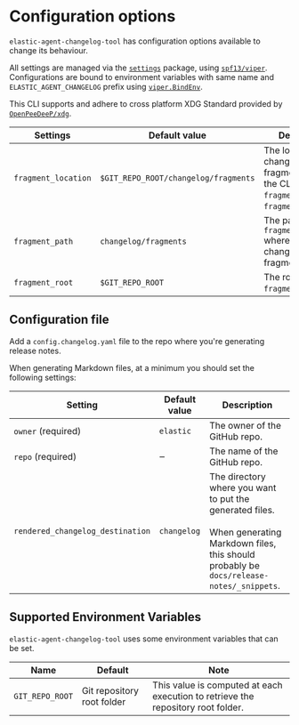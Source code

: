 # Configuration options

`elastic-agent-changelog-tool` has configuration options available to change its behaviour.

All settings are managed via the [`settings`][settings] package, using [`spf13/viper`][viper].
Configurations are bound to environment variables with same name and `ELASTIC_AGENT_CHANGELOG` prefix using [`viper.BindEnv`][bindenv].

This CLI supports and adhere to cross platform XDG Standard provided by [`OpenPeeDeeP/xdg`][xdg].

| Settings | Default value | Description |
|---|---|---|
|`fragment_location`|`$GIT_REPO_ROOT/changelog/fragments`|The location of changelog fragments used by the CLI. By default `fragment_root` + `fragment_path`.|
|`fragment_path`|`changelog/fragments`|The path in `fragment_root` where to locate changelog fragments.|
|`fragment_root`|`$GIT_REPO_ROOT`|The root folder for `fragment_location`.|

## Configuration file

Add a `config.changelog.yaml` file to the repo where you're generating release notes.

When generating Markdown files, at a minimum you should set the following settings:

| Setting | Default value | Description |
|---|---|---|
| `owner` (required) | `elastic` | The owner of the GitHub repo. |
| `repo` (required) | ‒ | The name of the GitHub repo. |
| `rendered_changelog_destination` | `changelog` | The directory where you want to put the generated files.<br><br>When generating Markdown files, this should probably be `docs/release-notes/_snippets`. |

## Supported Environment Variables

`elastic-agent-changelog-tool` uses some environment variables that can be set.

|Name|Default|Note|
|---|---|---|
|`GIT_REPO_ROOT`|Git repository root folder|This value is computed at each execution to retrieve the repository root folder.|

[bindenv]: https://pkg.go.dev/github.com/spf13/viper#BindEnv
[settings]: ../internal/settings/settings.go
[xdg]: https://pkg.go.dev/github.com/OpenPeeDeeP/xdg
[viper]: https://pkg.go.dev/github.com/spf13/viper
